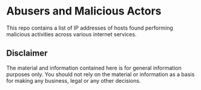 # Abusers and Malicious Actors

This repo contains a list of IP addresses of hosts found performing malicious activities across various internet services.

## Disclaimer
The material and information contained here is for general information purposes only. You should not rely on the material or information as a basis for making any business, legal or any other decisions.
